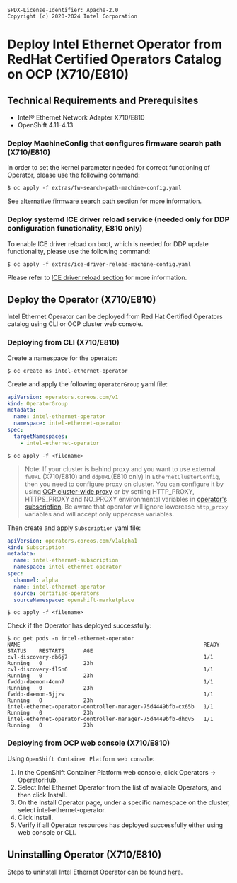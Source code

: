 ```text
SPDX-License-Identifier: Apache-2.0
Copyright (c) 2020-2024 Intel Corporation
```

# Deploy Intel Ethernet Operator from RedHat Certified Operators Catalog on OCP (X710/E810)

## Technical Requirements and Prerequisites

- Intel® Ethernet Network Adapter X710/E810
- OpenShift 4.11-4.13

### Deploy MachineConfig that configures firmware search path (X710/E810)

In order to set the kernel parameter needed for correct functioning of Operator, please use the following command:

```shell
$ oc apply -f extras/fw-search-path-machine-config.yaml
```

See
[alternative firmware search path section](../intel-ethernet-operator.md#warning-alternative-firmware-search-path-on-nodes-with-libfirmware-read-only)
for more information.

### Deploy systemd ICE driver reload service (needed only for DDP configuration functionality, E810 only)

To enable ICE driver reload on boot, which is needed for DDP update functionality, please use the following command:

```shell
$ oc apply -f extras/ice-driver-reload-machine-config.yaml
```

Please refer to [ICE driver reload section](../intel-ethernet-operator.md#warning-ice-driver-reload-after-reboot) for
more information.

## Deploy the Operator (X710/E810)

Intel Ethernet Operator can be deployed from Red Hat Certified Operators catalog using CLI or OCP cluster web console.

### Deploying from CLI (X710/E810)

Create a namespace for the operator:

```shell
$ oc create ns intel-ethernet-operator
```

Create and apply the following `OperatorGroup` yaml file:

```yaml
apiVersion: operators.coreos.com/v1
kind: OperatorGroup
metadata:
  name: intel-ethernet-operator
  namespace: intel-ethernet-operator
spec:
  targetNamespaces:
    - intel-ethernet-operator
```

```shell
$ oc apply -f <filename>
```

>Note: If your cluster is behind proxy and you want to use external `fwURL` (X710/E810) and `ddpURL`(E810 only) in `EthernetClusterConfig`,
then you need to configure proxy on cluster. You can configure it by using
[OCP cluster-wide proxy](https://docs.openshift.com/container-platform/4.14/networking/enable-cluster-wide-proxy.html)
or by setting HTTP_PROXY, HTTPS_PROXY and NO_PROXY environmental variables in
[operator's subscription](https://docs.openshift.com/container-platform/4.14/operators/admin/olm-configuring-proxy-support.html).
Be aware that operator will ignore lowercase `http_proxy` variables and will accept only uppercase variables.

Then create and apply `Subscription` yaml file:

```yaml
apiVersion: operators.coreos.com/v1alpha1
kind: Subscription
metadata:
  name: intel-ethernet-subscription
  namespace: intel-ethernet-operator
spec:
  channel: alpha
  name: intel-ethernet-operator
  source: certified-operators
  sourceNamespace: openshift-marketplace
```

```shell
$ oc apply -f <filename>
```

Check if the Operator has deployed successfully:

```shell
$ oc get pods -n intel-ethernet-operator
NAME                                                          READY   STATUS    RESTARTS      AGE
cvl-discovery-db6j7                                           1/1     Running   0             23h
cvl-discovery-fl5n6                                           1/1     Running   0             23h
fwddp-daemon-4cmn7                                            1/1     Running   0             23h
fwddp-daemon-5jjzw                                            1/1     Running   0             23h
intel-ethernet-operator-controller-manager-75d4449bfb-cx65b   1/1     Running   0             23h
intel-ethernet-operator-controller-manager-75d4449bfb-dhqv5   1/1     Running   0             23h
```

### Deploying from OCP web console (X710/E810)

Using `OpenShift Container Platform web console`:

1. In the OpenShift Container Platform web console, click Operators → OperatorHub.
2. Select Intel Ethernet Operator from the list of available Operators, and then click Install.
3. On the Install Operator page, under a specific namespace on the cluster, select intel-ethernet-operator.
4. Click Install.
5. Verify if all Operator resources has deployed successfully either using web console or CLI.

## Uninstalling Operator (X710/E810)

Steps to uninstall Intel Ethernet Operator can be found [here](../intel-ethernet-operator.md#uninstalling-operator-x710e810-nics).
